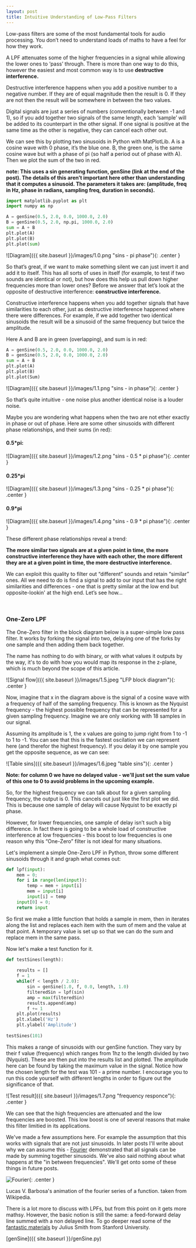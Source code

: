 ```yaml
---
layout: post
title: Intuitive Understanding of Low-Pass Filters
---
```



Low-pass filters are some of the most fundamental tools for audio processing. You don’t need to understand loads of maths to have a feel for how they work.

A LPF attenuates some of the higher frequencies in a signal while allowing the lower ones to ‘pass’ through. There is more than one way to do this, however the easiest and most common way is to use **destructive interference.** 

Destructive interference happens when you add a positive number to a negative number. If they are of equal magnitude then the result is 0. If they are not then the result will be somewhere in between the two values. 

Digital signals are just a series of numbers (conventionally between -1 and 1), so if you add together two signals of the same length, each ‘sample’ will be added to its counterpart in the other signal. If one signal is positive at the same time as the other is negative, they can cancel each other out. 

We can see this by plotting two sinusoids in Python with MatPlotLib. A is a cosine wave with 0 phase, it’s the blue one. B, the green one, is the same cosine wave but with a phase of pi (so half a period out of phase with A). Then we plot the sum of the two in red.

**note: This uses a sin generating function, genSine (link at the end of the post). The details of this aren’t important here other than understanding that it computes a sinusoid. The parameters it takes are: (amplitude, freq in Hz, phase in radians, sampling freq, duration in seconds).** 


```python
import matplotlib.pyplot as plt
import numpy as np

A = genSine(0.5, 2.0, 0.0, 1000.0, 2.0)
B = genSine(0.5, 2.0, np.pi, 1000.0, 2.0)
sum = A + B
plt.plot(A)
plt.plot(B)
plt.plot(sum)
```  


![Diagram]({{ site.baseurl }}/images/1.0.png "sins - pi phase"){: .center }

So that’s great, if we want to make something silent we can just invert it and add it to itself. This has all sorts of uses in itself (for example, to test if two sounds are identical or not), but how does this help us pull down higher frequencies more than lower ones? Before we answer that let’s look at the opposite of destructive interference: **constructive interference.** 

Constructive interference happens when you add together signals that have similarities to each other, just as destructive interference happened where there were differences. For example, if we add together two identical sinusoids the result will be a sinusoid of the same frequency but twice the amplitude. 

Here A and B are in green (overlapping), and sum is in red:

```python
A = genSine(0.5, 2.0, 0.0, 1000.0, 2.0)
B = genSine(0.5, 2.0, 0.0, 1000.0, 2.0)
sum = A + B
plt.plot(A)
plt.plot(B)
plt.plot(Sum)
```  

![Diagram]({{ site.baseurl }}/images/1.1.png "sins - in phase"){: .center }

So that’s quite intuitive  - one noise plus another identical noise is a louder noise. 


Maybe you are wondering what happens when the two are not ether exactly in phase or out of phase. Here are some other sinusoids with different phase relationships, and their sums (in red):  

#### 0.5*pi:

![Diagram]({{ site.baseurl }}/images/1.2.png "sins - 0.5 * pi phase"){: .center }

#### 0.25*pi 

![Diagram]({{ site.baseurl }}/images/1.3.png "sins - 0.25 * pi phase"){: .center }

#### 0.9*pi

![Diagram]({{ site.baseurl }}/images/1.4.png "sins - 0.9 * pi phase"){: .center }

These different phase relationships reveal a trend: 

**The more similar two signals are at a given point in time, the more constructive interference they have with each other, the more different they are at a given point in time, the more destructive interference.**

We can exploit this quality to filter out “different” sounds and retain “similar” ones. All we need to do is find a signal to add to our input that has the right similarities and differences - one that is pretty similar at the low end but opposite-lookin' at the high end.  Let’s see how... 

 
### One-Zero LPF

The One-Zero filter in the block diagram below is a super-simple low pass filter. It works by forking the signal into two, delaying one of the forks by one sample and then adding them back together. 

The name has nothing to do with binary, or with what values it outputs by the way, it's to do with how you would map its response in the z-plane, which is much beyond the scope of this article. 

![Signal flow]({{ site.baseurl }}/images/1.5.jpeg "LFP block diagram"){: .center }

Now, imagine that x in the diagram above is the signal of a cosine wave with a frequency of half of the sampling frequency. This is known as the Nyquist frequency -  the highest possible frequency that can be represented for a given sampling frequency. Imagine we are only working with 18 samples in our signal. 

Assuming its amplitude is 1, the x values are going to jump right from 1 to -1 to 1 to -1. You can see that this is the fastest oscilation we can represent here (and therefor the highest frequency). If you delay it by one sample you get the opposite sequence, as we can see:

![Table sins]({{ site.baseurl }}/images/1.6.jpeg "table sins"){: .center }


**Note: for column 0 we have no delayed value - we'll just set the sum value of this one to 0 to avoid problems in the upcoming example.**

So, for the highest frequency we can talk about for a given sampling frequency, the output is 0. This cancels out just like the first plot we did. This is because one sample of delay will cause Nyquist to be exactly pi phase. 

However, for lower frequencies, one sample of delay isn’t such a big difference. In fact there is going to be a whole load of constructive interference at low frequencies - this boost to low frequencies is one reason why this “One-Zero” filter is not ideal for many situations. 

Let's implement a simple One-Zero LPF in Python, throw some different sinusoids through it and graph what comes out:

```python
def lpf(input):
	mem = 0;
	for i in range(len(input)):
		temp = mem + input[i]
		mem = input[i]
		input[i] = temp
	input[0] = 0;	
	return input
```

So first we make a little function that holds a sample in mem, then in iterates along the list and replaces each item with the sum of mem and the value at that point. A temporary value is set up so that we can do the sum and replace mem in the same pass. 

Now let's make a test function for it. 

```python
def testSines(length):
    
    results = []
    f = 1
    while(f < length / 2.0):
        sin = genSine(1.0, f, 0.0, length, 1.0)
        filteredSin = lpf(sin)
        amp = max(filteredSin)
        results.append(amp)
        f += 1
    plt.plot(results)
    plt.xlabel('Hz')
    plt.ylabel('Amplitude')
        
testSines(101)
```

This makes a range of sinusoids with our genSine function. They vary by their f value (frequency) which ranges from 1hz to the length divided by two (Nyquist). These are then put into the results list and plotted. The amplitude here can be found by taking the maximum value in the signal. Notice how the chosen length for the test was 101 - a prime number. I encourage you to run this code yourself with different lengths in order to figure out the significance of that. 

![Test result]({{ site.baseurl }}/images/1.7.png "frequency responce"){: .center }

We can see that the high frequencies are attenuated and the low frequencies are boosted. This low boost is one of several reasons that make this filter limitied in its applications. 

We've made a few assumptions here. For example the assumption that this works with signals that are not just sinusoids. In later posts I'll write about why we can assume this - [Fourier](https://en.wikipedia.org/wiki/Fourier_transform) demonstrated that all signals can be made by summing together sinusoids. We've also said nothing about what happens at the "in between frequencies". We'll get onto some of these things in future posts. 

![Fourier](https://upload.wikimedia.org/wikipedia/commons/7/72/Fourier_transform_time_and_frequency_domains_%28small%29.gif "fourier series"){: .center }

 Lucas V. Barbosa's animation of the fourier series of a function. taken from Wikipedia.


There is a lot more to discuss with LPFs, but from this point on it gets more mathsy. However, the basic notion is still the same: a feed-forward delay line summed with a non delayed line. To go deeper read some of the [fantastic materials](https://ccrma.stanford.edu/~jos/filters/Simplest_Lowpass_Filter.html) by Julius Smith from Stanford University.

 [genSine]({{ site.baseurl }}/genSine.py)

